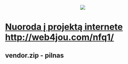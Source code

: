 <p align="center"><img src="https://laravel.com/assets/img/components/logo-laravel.svg"></p>

<p align="center">
  <a href="http://web4jou.com/nfq1/"><h1>Nuoroda į projektą internete http://web4jou.com/nfq1/</h1></a>

</p>

## vendor.zip - pilnas 

